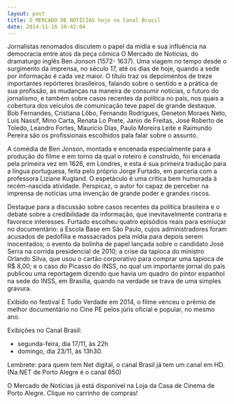 ```yaml
---
layout: post
title: O MERCADO DE NOTÍCIAS hoje no Canal Brasil
date: 2014-11-16 10:42:04
---
```

Jornalistas renomados discutem o papel da mídia e sua influência na democracia entre atos da peça cômica O Mercado de Notícias, do dramaturgo inglês Ben Jonson (1572- 1637). Uma viagem no tempo desde o surgimento da imprensa, no século 17, até os dias de hoje, quando a sede por informação é cada vez maior. O título traz os depoimentos de treze importantes repórteres brasileiros, falando sobre o sentido e a prática de sua profissão, as mudanças na maneira de consumir notícias, o futuro do jornalismo, e também sobre casos recentes da política no país, nos quais a cobertura dos veículos de comunicação teve papel de grande destaque. Bob Fernandes, Cristiana Lôbo, Fernando Rodrigues, Geneton Moraes Neto, Luis Nassif, Mino Carta, Renata Lo Prete, Janio de Freitas, José Roberto de Toledo, Leandro Fortes, Mauricio Dias, Paulo Moreira Leite e Raimundo Pereira são os profissionais escolhidos pala falar sobre o assunto.

A comédia de Ben Jonson, montada e encenada especialmente para a produção do filme e em torno da qual o roteiro é construído, foi encenada pela primeira vez em 1626, em Londres, e esta é sua primeira tradução para a língua portuguesa, feita pelo próprio Jorge Furtado, em parceria com a professora Liziane Kugland. O espetáculo é uma crítica bem humorada à recém-nascida atividade. Perspicaz, o autor foi capaz de perceber na imprensa de notícias uma invenção de grande poder e grandes riscos.

Destaque para a discussão sobre casos recentes da política brasileira e o debate sobre a credibilidade da informação, que inevitavelmente contraria e favorece interesses. Furtado escolheu quatro episódios reais para esmiuçar no documentário: a Escola Base em São Paulo, cujos administradores foram acusados de pedofilia e massacrados pela mídia para depois serem inocentados; o evento da bolinha de papel lançada sobre o candidato José Serra na corrida presidencial de 2010; a crise da tapioca do ministro Orlando Silva, que usou o cartão corporativo para comprar uma tapioca de R$ 8,00; e o caso do Picasso do INSS, no qual um importante jornal do país publicou uma reportagem dizendo que havia um quadro do pintor espanhol na sede do INSS, em Brasília, quando na verdade se trava de uma simples gravura.

Exibido no festival É Tudo Verdade em 2014, o filme venceu o prêmio de melhor documentário no Cine PE pelos júris oficial e popular, no mesmo ano.

Exibições no Canal Brasil:

* segunda-feira, dia 17/11, às 22h
* domingo, dia 23/11, às 13h30.

Lembrete: para quem tem Net digital, o canal Brasil já tem um canal em HD. (Na NET de Porto Alegre é o canal 650)

O Mercado de Notícias já está disponível na Loja da Casa de Cinema de Porto Alegre. Clique no carrinho de compras!